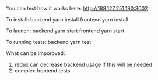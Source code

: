 You can test how it works here:
  http://188.127.251.190:3002

To install:
  backend
    yarn install
  frontend
    yarn install

To launch:
  backend
    yarn start
  frontend
    yarn start

To running tests:
  backend
    yarn test

What can be imporoved:
  1. redux can decrease backend usage if this will be needed
  3. complex frontend tests
